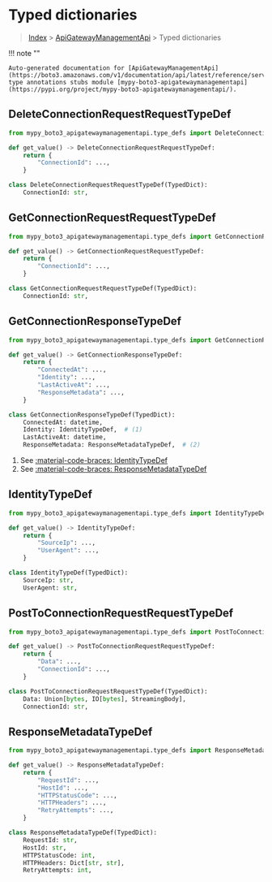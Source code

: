 # Typed dictionaries

> [Index](../README.md) > [ApiGatewayManagementApi](./README.md) > Typed dictionaries

!!! note ""

    Auto-generated documentation for [ApiGatewayManagementApi](https://boto3.amazonaws.com/v1/documentation/api/latest/reference/services/apigatewaymanagementapi.html#ApiGatewayManagementApi)
    type annotations stubs module [mypy-boto3-apigatewaymanagementapi](https://pypi.org/project/mypy-boto3-apigatewaymanagementapi/).

## DeleteConnectionRequestRequestTypeDef

```python title="Usage Example"
from mypy_boto3_apigatewaymanagementapi.type_defs import DeleteConnectionRequestRequestTypeDef

def get_value() -> DeleteConnectionRequestRequestTypeDef:
    return {
        "ConnectionId": ...,
    }
```

```python title="Definition"
class DeleteConnectionRequestRequestTypeDef(TypedDict):
    ConnectionId: str,
```

## GetConnectionRequestRequestTypeDef

```python title="Usage Example"
from mypy_boto3_apigatewaymanagementapi.type_defs import GetConnectionRequestRequestTypeDef

def get_value() -> GetConnectionRequestRequestTypeDef:
    return {
        "ConnectionId": ...,
    }
```

```python title="Definition"
class GetConnectionRequestRequestTypeDef(TypedDict):
    ConnectionId: str,
```

## GetConnectionResponseTypeDef

```python title="Usage Example"
from mypy_boto3_apigatewaymanagementapi.type_defs import GetConnectionResponseTypeDef

def get_value() -> GetConnectionResponseTypeDef:
    return {
        "ConnectedAt": ...,
        "Identity": ...,
        "LastActiveAt": ...,
        "ResponseMetadata": ...,
    }
```

```python title="Definition"
class GetConnectionResponseTypeDef(TypedDict):
    ConnectedAt: datetime,
    Identity: IdentityTypeDef,  # (1)
    LastActiveAt: datetime,
    ResponseMetadata: ResponseMetadataTypeDef,  # (2)
```

1. See [:material-code-braces: IdentityTypeDef](./type_defs.md#identitytypedef) 
2. See [:material-code-braces: ResponseMetadataTypeDef](./type_defs.md#responsemetadatatypedef) 
## IdentityTypeDef

```python title="Usage Example"
from mypy_boto3_apigatewaymanagementapi.type_defs import IdentityTypeDef

def get_value() -> IdentityTypeDef:
    return {
        "SourceIp": ...,
        "UserAgent": ...,
    }
```

```python title="Definition"
class IdentityTypeDef(TypedDict):
    SourceIp: str,
    UserAgent: str,
```

## PostToConnectionRequestRequestTypeDef

```python title="Usage Example"
from mypy_boto3_apigatewaymanagementapi.type_defs import PostToConnectionRequestRequestTypeDef

def get_value() -> PostToConnectionRequestRequestTypeDef:
    return {
        "Data": ...,
        "ConnectionId": ...,
    }
```

```python title="Definition"
class PostToConnectionRequestRequestTypeDef(TypedDict):
    Data: Union[bytes, IO[bytes], StreamingBody],
    ConnectionId: str,
```

## ResponseMetadataTypeDef

```python title="Usage Example"
from mypy_boto3_apigatewaymanagementapi.type_defs import ResponseMetadataTypeDef

def get_value() -> ResponseMetadataTypeDef:
    return {
        "RequestId": ...,
        "HostId": ...,
        "HTTPStatusCode": ...,
        "HTTPHeaders": ...,
        "RetryAttempts": ...,
    }
```

```python title="Definition"
class ResponseMetadataTypeDef(TypedDict):
    RequestId: str,
    HostId: str,
    HTTPStatusCode: int,
    HTTPHeaders: Dict[str, str],
    RetryAttempts: int,
```


